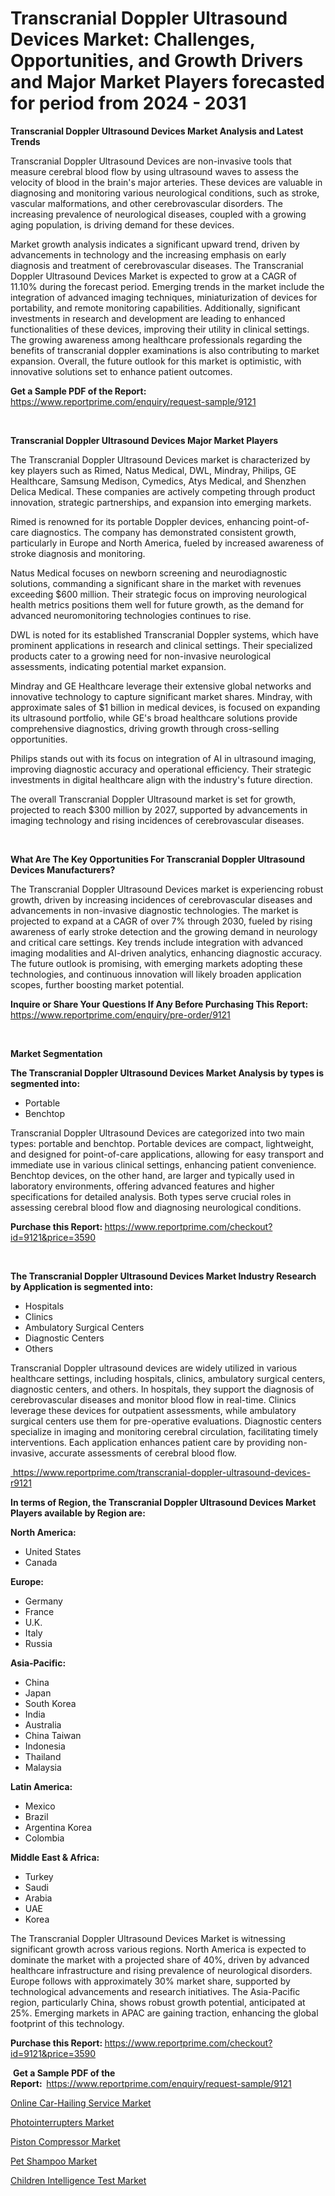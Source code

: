 <p><h1>Transcranial Doppler Ultrasound Devices Market: Challenges, Opportunities, and Growth Drivers and Major Market Players forecasted for period from 2024 - 2031</h1></p><p><strong>Transcranial Doppler Ultrasound Devices Market Analysis and Latest Trends</strong></p>
<p><p>Transcranial Doppler Ultrasound Devices are non-invasive tools that measure cerebral blood flow by using ultrasound waves to assess the velocity of blood in the brain's major arteries. These devices are valuable in diagnosing and monitoring various neurological conditions, such as stroke, vascular malformations, and other cerebrovascular disorders. The increasing prevalence of neurological diseases, coupled with a growing aging population, is driving demand for these devices.</p><p>Market growth analysis indicates a significant upward trend, driven by advancements in technology and the increasing emphasis on early diagnosis and treatment of cerebrovascular diseases. The Transcranial Doppler Ultrasound Devices Market is expected to grow at a CAGR of 11.10% during the forecast period. Emerging trends in the market include the integration of advanced imaging techniques, miniaturization of devices for portability, and remote monitoring capabilities. Additionally, significant investments in research and development are leading to enhanced functionalities of these devices, improving their utility in clinical settings. The growing awareness among healthcare professionals regarding the benefits of transcranial doppler examinations is also contributing to market expansion. Overall, the future outlook for this market is optimistic, with innovative solutions set to enhance patient outcomes.</p></p>
<p><strong>Get a Sample PDF of the Report:&nbsp;</strong> <a href="https://www.reportprime.com/enquiry/request-sample/9121?utm_campaign=1134&utm_medium=2&utm_source=Github&utm_content=ia&utm_term=28112024&utm_id=transcranial-doppler-ultrasound-devices">https://www.reportprime.com/enquiry/request-sample/9121</a></p>
<p>&nbsp;</p>
<p><strong>Transcranial Doppler Ultrasound Devices Major Market Players</strong></p>
<p><p>The Transcranial Doppler Ultrasound Devices market is characterized by key players such as Rimed, Natus Medical, DWL, Mindray, Philips, GE Healthcare, Samsung Medison, Cymedics, Atys Medical, and Shenzhen Delica Medical. These companies are actively competing through product innovation, strategic partnerships, and expansion into emerging markets. </p><p>Rimed is renowned for its portable Doppler devices, enhancing point-of-care diagnostics. The company has demonstrated consistent growth, particularly in Europe and North America, fueled by increased awareness of stroke diagnosis and monitoring. </p><p>Natus Medical focuses on newborn screening and neurodiagnostic solutions, commanding a significant share in the market with revenues exceeding $600 million. Their strategic focus on improving neurological health metrics positions them well for future growth, as the demand for advanced neuromonitoring technologies continues to rise.</p><p>DWL is noted for its established Transcranial Doppler systems, which have prominent applications in research and clinical settings. Their specialized products cater to a growing need for non-invasive neurological assessments, indicating potential market expansion. </p><p>Mindray and GE Healthcare leverage their extensive global networks and innovative technology to capture significant market shares. Mindray, with approximate sales of $1 billion in medical devices, is focused on expanding its ultrasound portfolio, while GE's broad healthcare solutions provide comprehensive diagnostics, driving growth through cross-selling opportunities.</p><p>Philips stands out with its focus on integration of AI in ultrasound imaging, improving diagnostic accuracy and operational efficiency. Their strategic investments in digital healthcare align with the industry's future direction.</p><p>The overall Transcranial Doppler Ultrasound market is set for growth, projected to reach $300 million by 2027, supported by advancements in imaging technology and rising incidences of cerebrovascular diseases.</p></p>
<p>&nbsp;</p>
<p><strong>What Are The Key Opportunities For Transcranial Doppler Ultrasound Devices Manufacturers?</strong></p>
<p><p>The Transcranial Doppler Ultrasound Devices market is experiencing robust growth, driven by increasing incidences of cerebrovascular diseases and advancements in non-invasive diagnostic technologies. The market is projected to expand at a CAGR of over 7% through 2030, fueled by rising awareness of early stroke detection and the growing demand in neurology and critical care settings. Key trends include integration with advanced imaging modalities and AI-driven analytics, enhancing diagnostic accuracy. The future outlook is promising, with emerging markets adopting these technologies, and continuous innovation will likely broaden application scopes, further boosting market potential.</p></p>
<p><strong>Inquire or Share Your Questions If Any Before Purchasing This Report:</strong> <a href="https://www.reportprime.com/enquiry/pre-order/9121?utm_campaign=1134&utm_medium=2&utm_source=Github&utm_content=ia&utm_term=28112024&utm_id=transcranial-doppler-ultrasound-devices">https://www.reportprime.com/enquiry/pre-order/9121</a></p>
<p>&nbsp;</p>
<p><strong>Market Segmentation</strong></p>
<p><strong>The Transcranial Doppler Ultrasound Devices Market Analysis by types is segmented into:</strong></p>
<p><ul><li>Portable</li><li>Benchtop</li></ul></p>
<p><p>Transcranial Doppler Ultrasound Devices are categorized into two main types: portable and benchtop. Portable devices are compact, lightweight, and designed for point-of-care applications, allowing for easy transport and immediate use in various clinical settings, enhancing patient convenience. Benchtop devices, on the other hand, are larger and typically used in laboratory environments, offering advanced features and higher specifications for detailed analysis. Both types serve crucial roles in assessing cerebral blood flow and diagnosing neurological conditions.</p></p>
<p><strong>Purchase this Report:&nbsp;</strong><a href="https://www.reportprime.com/checkout?id=9121&price=3590&utm_campaign=1134&utm_medium=2&utm_source=Github&utm_content=ia&utm_term=28112024&utm_id=transcranial-doppler-ultrasound-devices">https://www.reportprime.com/checkout?id=9121&price=3590</a></p>
<p>&nbsp;</p>
<p><strong>The Transcranial Doppler Ultrasound Devices Market Industry Research by Application is segmented into:</strong></p>
<p><ul><li>Hospitals</li><li>Clinics</li><li>Ambulatory Surgical Centers</li><li>Diagnostic Centers</li><li>Others</li></ul></p>
<p><p>Transcranial Doppler ultrasound devices are widely utilized in various healthcare settings, including hospitals, clinics, ambulatory surgical centers, diagnostic centers, and others. In hospitals, they support the diagnosis of cerebrovascular diseases and monitor blood flow in real-time. Clinics leverage these devices for outpatient assessments, while ambulatory surgical centers use them for pre-operative evaluations. Diagnostic centers specialize in imaging and monitoring cerebral circulation, facilitating timely interventions. Each application enhances patient care by providing non-invasive, accurate assessments of cerebral blood flow.</p></p>
<p><a href="https://www.reportprime.com/transcranial-doppler-ultrasound-devices-r9121?utm_campaign=1134&utm_medium=2&utm_source=Github&utm_content=ia&utm_term=28112024&utm_id=transcranial-doppler-ultrasound-devices">&nbsp;https://www.reportprime.com/transcranial-doppler-ultrasound-devices-r9121</a></p>
<p><strong>In terms of Region, the Transcranial Doppler Ultrasound Devices Market Players available by Region are:</strong></p>
<p>
    <p> <strong> North America: </strong>
        <ul>
            <li>United States</li>
            <li>Canada</li>
        </ul>
        </p> 
    <p> <strong> Europe: </strong>
        <ul>
            <li>Germany</li>
            <li>France</li>
            <li>U.K.</li>
            <li>Italy</li>
            <li>Russia</li>
        </ul>
        </p> 
    <p> <strong> Asia-Pacific: </strong>
        <ul>
            <li>China</li>
            <li>Japan</li>
            <li>South Korea</li>
            <li>India</li>
            <li>Australia</li>
            <li>China Taiwan</li>
            <li>Indonesia</li>
            <li>Thailand</li>
            <li>Malaysia</li>
        </ul>
        </p> 
    <p> <strong> Latin America: </strong>
        <ul>
            <li>Mexico</li>
            <li>Brazil</li>
            <li>Argentina Korea</li>
            <li>Colombia</li>
        </ul>
        </p> 
    <p> <strong> Middle East & Africa: </strong>
        <ul>
            <li>Turkey</li>
            <li>Saudi</li>
            <li>Arabia</li>
            <li>UAE</li>
            <li>Korea</li>
        </ul>
    </p>
    </p>
<p><p>The Transcranial Doppler Ultrasound Devices Market is witnessing significant growth across various regions. North America is expected to dominate the market with a projected share of 40%, driven by advanced healthcare infrastructure and rising prevalence of neurological disorders. Europe follows with approximately 30% market share, supported by technological advancements and research initiatives. The Asia-Pacific region, particularly China, shows robust growth potential, anticipated at 25%. Emerging markets in APAC are gaining traction, enhancing the global footprint of this technology.</p></p>
<p><strong>Purchase this Report: </strong><a href="https://www.reportprime.com/checkout?id=9121&price=3590&utm_campaign=1134&utm_medium=2&utm_source=Github&utm_content=ia&utm_term=28112024&utm_id=transcranial-doppler-ultrasound-devices">https://www.reportprime.com/checkout?id=9121&price=3590</a></p>
<p>&nbsp;<strong>Get a Sample PDF of the Report:&nbsp;&nbsp;</strong><a href="https://www.reportprime.com/enquiry/request-sample/9121?utm_campaign=1134&utm_medium=2&utm_source=Github&utm_content=ia&utm_term=28112024&utm_id=transcranial-doppler-ultrasound-devices">https://www.reportprime.com/enquiry/request-sample/9121</a></p>
<p><strong></strong></p>
<p><p><a href="https://issuu.com/reportprime-2/docs/online-car-hailing-service-market-s_a448c04ed86778?utm_campaign=1134&utm_medium=2&utm_source=Github&utm_content=ia&utm_term=28112024&utm_id=transcranial-doppler-ultrasound-devices">Online Car-Hailing Service Market</a></p><p><a href="https://www.linkedin.com/pulse/photointerrupters-market-forecast-global-trends-analysis-from-ot9xc?utm_campaign=1134&utm_medium=2&utm_source=Github&utm_content=ia&utm_term=28112024&utm_id=transcranial-doppler-ultrasound-devices">Photointerrupters Market</a></p><p><a href="https://www.linkedin.com/pulse/piston-compressor-market-global-regional-analysis-focus-end-jo9bc?utm_campaign=1134&utm_medium=2&utm_source=Github&utm_content=ia&utm_term=28112024&utm_id=transcranial-doppler-ultrasound-devices">Piston Compressor Market</a></p><p><a href="https://www.linkedin.com/pulse/influencing-factors-pet-shampoo-market-insights-growth-projections-o7ire?utm_campaign=1134&utm_medium=2&utm_source=Github&utm_content=ia&utm_term=28112024&utm_id=transcranial-doppler-ultrasound-devices">Pet Shampoo Market</a></p><p><a href="https://issuu.com/reportprime-2/docs/children-intelligence-test-market-s_3fb13b41f24fe1?utm_campaign=1134&utm_medium=2&utm_source=Github&utm_content=ia&utm_term=28112024&utm_id=transcranial-doppler-ultrasound-devices">Children Intelligence Test Market</a></p></p>